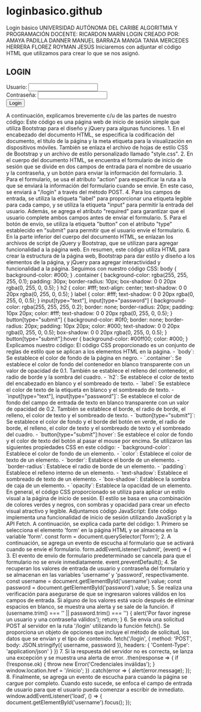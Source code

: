 # loginbasico.github
Login básico 
UNIVERSIDAD AUTÓNOMA DEL CARIBE
ALGORITMIA Y PROGRAMACIÓN
DOCENTE:
RICARDON MARÍN
LOGIN CREADO POR:
AMAYA PADILLA DANNER MANUEL
BARRAZA MANGA TANIA MERCEDES
HERRERA FLOREZ ROYMAN JESÚS
Iniciaremos con adjuntar el código HTML que utilizamos para crear lo que se nos asignó.
<!DOCTYPE html>
<html lang="en">
<head>
 <meta charset="UTF-8">
 <title>LOGIN</title>
 <meta name="viewport" content="width=device-width, initial-scale=1">
 <link rel="stylesheet"
href="https://maxcdn.bootstrapcdn.com/bootstrap/4.5.2/css/bootstrap.min.css">
 <link rel="stylesheet" href="style.css">
</head>
<body>
 <div class="container mt-5">
 <div class="row justify-content-center">
 <div class="col-lg-4">
 <h2 class="mb-3">LOGIN</h2>
 <form action="/login" method="POST">
 <div class="form-group">
 <label for="username">Usuario:</label>
 <input type="text" class="form-control" id="username" name="username"
required>
 </div>
 <div class="form-group">
 <label for="password">Contraseña:</label>
 <input type="password" class="form-control" id="password"
name="password" required>
 </div>
 <button type="submit" class="btn btn-primary">Login</button>
 </form>
 </div>
 </div>
 </div>
 <script
src="https://cdnjs.cloudflare.com/ajax/libs/jquery/3.5.1/jquery.min.js"></script>
 <script
src="https://cdnjs.cloudflare.com/ajax/libs/popper.js/1.16.0/umd/popper.min.js"></s
cript>
 <script
src="https://maxcdn.bootstrapcdn.com/bootstrap/4.5.2/js/bootstrap.min.js"></script
>
</body>
</html>
A continuación, explicamos brevemente c/u de las partes de nuestro código:
Este código es una página web de inicio de sesión simple que utiliza Bootstrap
para el diseño y jQuery para algunas funciones.
1. En el encabezado del documento HTML, se especifica la codificación del
documento, el título de la página y la meta etiqueta para la visualización en
dispositivos móviles. También se enlaza el archivo de hojas de estilo CSS de
Bootstrap y un archivo de estilo personalizado llamado "style.css".
2. En el cuerpo del documento HTML, se encuentra el formulario de inicio de
sesión que se divide en dos campos de entrada para el nombre de usuario y la
contraseña, y un botón para enviar la información del formulario.
3. Para el formulario, se usa el atributo "action" para especificar la ruta a la que se
enviará la información del formulario cuando se envíe. En este caso, se enviará a
"/login" a través del método POST.
4. Para los campos de entrada, se utiliza la etiqueta "label" para proporcionar una
etiqueta legible para cada campo, y se utiliza la etiqueta "input" para permitir la
entrada del usuario. Además, se agrega el atributo "required" para garantizar que
el usuario complete ambos campos antes de enviar el formulario.
5. Para el botón de envío, se utiliza la etiqueta "button" con el atributo "type"
establecido en "submit" para permitir que el usuario envíe el formulario.
6. En la parte inferior del cuerpo del documento HTML, se enlazan los archivos de
script de jQuery y Bootstrap, que se utilizan para agregar funcionalidad a la página
web.
En resumen, este código utiliza HTML para crear la estructura de la página web,
Bootstrap para dar estilo y diseño a los elementos de la página, y jQuery para
agregar interactividad y funcionalidad a la página.
Seguimos con nuestro código CSS:
body {
 background-color: #000;
}
.container {
 background-color: rgba(255, 255, 255, 0.1);
 padding: 30px;
 border-radius: 10px;
 box-shadow: 0 0 20px rgba(0, 255, 0, 0.5);
}
h2 {
 color: #fff;
 text-align: center;
 text-shadow: 0 0 20px rgba(0, 255, 0, 0.5);
}
label {
 color: #fff;
 text-shadow: 0 0 20px rgba(0, 255, 0, 0.5);
}
input[type="text"], input[type="password"] {
 background-color: rgba(255, 255, 255, 0.2);
 border: none;
 border-radius: 20px;
 padding: 10px 20px;
 color: #fff;
 text-shadow: 0 0 20px rgba(0, 255, 0, 0.5);
}
button[type="submit"] {
 background-color: #0f0;
 border: none;
 border-radius: 20px;
 padding: 10px 20px;
 color: #000;
 text-shadow: 0 0 20px rgba(0, 255, 0, 0.5);
 box-shadow: 0 0 20px rgba(0, 255, 0, 0.5);
}
button[type="submit"]:hover {
 background-color: #00ff00;
 color: #000;
}
Explicamos nuestro código:
El código CSS proporcionado es un conjunto de reglas de estilo que se aplican a
los elementos HTML en la página.
- `body`: Se establece el color de fondo de la página en negro.
- `.container`: Se establece el color de fondo del contenedor en blanco
transparente con un valor de opacidad de 0.1. También se establece el relleno del
contenedor, el radio de borde y la sombra del cuadro.
- `h2`: Se establece el color de texto del encabezado en blanco y el sombreado de
texto.
- `label`: Se establece el color de texto de la etiqueta en blanco y el sombreado de
texto.
- `input[type="text"], input[type="password"]`: Se establece el color de fondo del
campo de entrada de texto en blanco transparente con un valor de opacidad de
0.2. También se establece el borde, el radio de borde, el relleno, el color de texto y
el sombreado de texto.
- `button[type="submit"]`: Se establece el color de fondo y el borde del botón en
verde, el radio de borde, el relleno, el color de texto y el sombreado de texto y el
sombreado del cuadro.
- `button[type="submit"]:hover`: Se establece el color de fondo y el color de texto
del botón al pasar el mouse por encima.
Se utilizaron las siguientes propiedades CSS en este código:
- `background-color`: Establece el color de fondo de un elemento.
- `color`: Establece el color de texto de un elemento.
- `border`: Establece el borde de un elemento.
- `border-radius`: Establece el radio de borde de un elemento.
- `padding`: Establece el relleno interno de un elemento.
- `text-shadow`: Establece el sombreado de texto de un elemento.
- `box-shadow`: Establece la sombra de caja de un elemento.
- `opacity`: Establece la opacidad de un elemento.
En general, el código CSS proporcionado se utiliza para aplicar un estilo visual a la
página de inicio de sesión. El estilo se basa en una combinación de colores verdes
y negros, con sombras y opacidad para crear un efecto visual atractivo y legible.
Adjuntamos código JavaScript:
Este código implementa una funcionalidad de inicio de sesión utilizando JavaScript
y la API Fetch. A continuación, se explica cada parte del código:
1. Primero se selecciona el elemento 'form' en la página HTML y se almacena en
la variable 'form'.
const form = document.querySelector('form');
2. A continuación, se agrega un evento de escucha al formulario que se activará
cuando se envíe el formulario.
form.addEventListener('submit', (event) => {
3. El evento de envío de formulario predeterminado se cancela para que el
formulario no se envíe inmediatamente.
event.preventDefault();
4. Se recuperan los valores de entrada de usuario y contraseña del formulario y se
almacenan en las variables 'username' y 'password', respectivamente.
const username = document.getElementById('username').value;
const password = document.getElementById('password').value;
5. Se realiza una verificación para asegurarse de que se ingresaron valores
válidos en los campos de entrada. Si alguno de los valores está vacío después de
eliminar espacios en blanco, se muestra una alerta y se sale de la función.
if (username.trim() === '' || password.trim() === '') {
 alert('Por favor ingrese un usuario y una contraseña válidos');
 return;
}
6. Se envía una solicitud POST al servidor en la ruta '/login' utilizando la función
fetch(). Se proporciona un objeto de opciones que incluye el método de solicitud,
los datos que se envían y el tipo de contenido.
fetch('/login', {
method: 'POST',
 body: JSON.stringify({
 username,
 password
 }),
 headers: {
 'Content-Type': 'application/json'
 }
})
7. Si la respuesta del servidor no es correcta, se lanza una excepción y se muestra
una alerta de error.
.then(response => {
 if (!response.ok) {
 throw new Error('Credenciales inválidas');
 }
 window.location.href = '/inicio';
})
.catch(error => {
 alert(error.message);
});
8. Finalmente, se agrega un evento de escucha para cuando la página se cargue
por completo. Cuando esto sucede, se enfoca el campo de entrada de usuario
para que el usuario pueda comenzar a escribir de inmediato.
window.addEventListener('load', () => {
 document.getElementById('username').focus();
});
